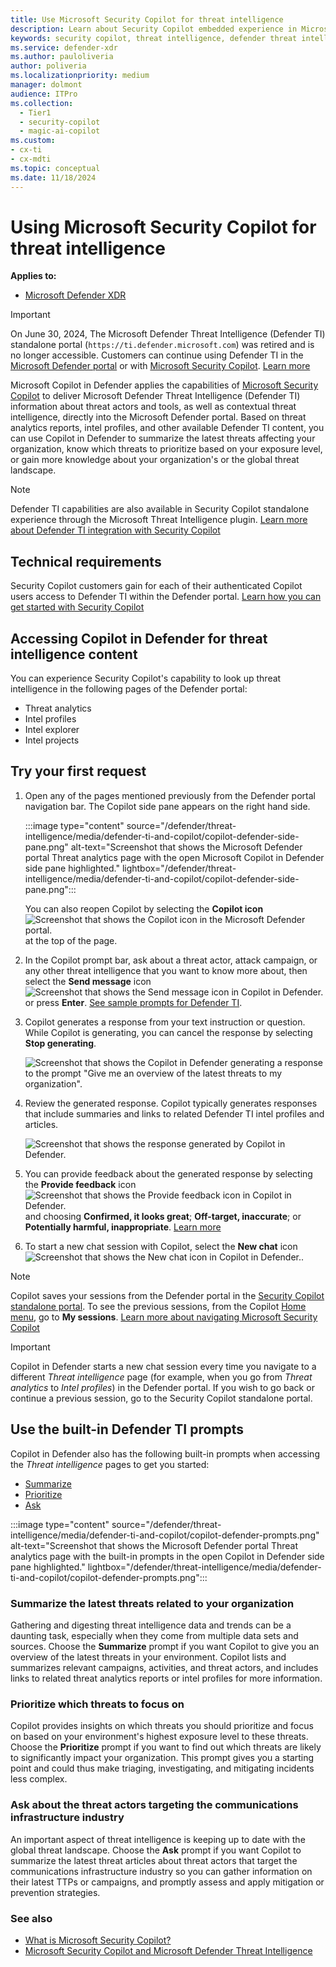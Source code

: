 ```yaml
---
title: Use Microsoft Security Copilot for threat intelligence
description: Learn about Security Copilot embedded experience in Microsoft Defender for Microsoft Defender Threat Intelligence.
keywords: security copilot, threat intelligence, defender threat intelligence, defender ti, copilot for security, embedded experience, vulnerability impact assessment, threat actor profile, plugins, Microsoft plugins
ms.service: defender-xdr
ms.author: pauloliveria
author: poliveria
ms.localizationpriority: medium
manager: dolmont
audience: ITPro
ms.collection: 
  - Tier1
  - security-copilot
  - magic-ai-copilot
ms.custom:
- cx-ti
- cx-mdti
ms.topic: conceptual
ms.date: 11/18/2024
---
```


# Using Microsoft Security Copilot for threat intelligence

**Applies to:**
- [Microsoft Defender XDR](/defender-xdr)

>[!IMPORTANT] 
> On June 30, 2024, The Microsoft Defender Threat Intelligence (Defender TI) standalone portal (`https://ti.defender.microsoft.com`) was retired and is no longer accessible. Customers can continue using Defender TI in the [Microsoft Defender portal](https://aka.ms/mdti-intel-explorer) or with [Microsoft Security Copilot](security-copilot-and-defender-threat-intelligence.md). [Learn more](https://aka.ms/mdti-standaloneportal)

Microsoft Copilot in Defender applies the capabilities of [Microsoft Security Copilot](/copilot/security/microsoft-security-copilot) to deliver Microsoft Defender Threat Intelligence (Defender TI) information about threat actors and tools, as well as contextual threat intelligence, directly into the Microsoft Defender portal. Based on threat analytics reports, intel profiles, and other available Defender TI content, you can use Copilot in Defender to summarize the latest threats affecting your organization, know which threats to prioritize based on your exposure level, or gain more knowledge about your organization's or the global threat landscape.

> [!NOTE]
> Defender TI capabilities are also available in Security Copilot standalone experience through the Microsoft Threat Intelligence plugin. [Learn more about Defender TI integration with Security Copilot](security-copilot-and-defender-threat-intelligence.md)

## Technical requirements

Security Copilot customers gain for each of their authenticated Copilot users access to Defender TI within the Defender portal. [Learn how you can get started with Security Copilot](/copilot/security/get-started-security-copilot)

## Accessing Copilot in Defender for threat intelligence content

You can experience Security Copilot's capability to look up threat intelligence in the following pages of the Defender portal:

- Threat analytics
- Intel profiles
- Intel explorer
- Intel projects

## Try your first request

1. Open any of the pages mentioned previously from the Defender portal navigation bar. The Copilot side pane appears on the right hand side.

   :::image type="content" source="/defender/threat-intelligence/media/defender-ti-and-copilot/copilot-defender-side-pane.png" alt-text="Screenshot that shows the Microsoft Defender portal Threat analytics page with the open Microsoft Copilot in Defender side pane highlighted." lightbox="/defender/threat-intelligence/media/defender-ti-and-copilot/copilot-defender-side-pane.png":::

   You can also reopen Copilot by selecting the **Copilot icon** ![Screenshot that shows the Copilot icon in the Microsoft Defender portal.](media/defender-ti-and-copilot/copilot-defender-icon.png) at the top of the page.
2. In the Copilot prompt bar, ask about a threat actor, attack campaign, or any other threat intelligence that you want to know more about, then select the **Send message** icon ![Screenshot that shows the Send message icon in Copilot in Defender.](media/defender-ti-and-copilot/copilot-defender-arrow.png) or press **Enter**. [See sample prompts for Defender TI](security-copilot-and-defender-threat-intelligence.md#sample-defender-ti-prompts).

3. Copilot generates a response from your text instruction or question. While Copilot is generating, you can cancel the response by selecting **Stop generating**.
   
   ![Screenshot that shows the Copilot in Defender generating a response to the prompt "Give me an overview of the latest threats to my organization".](media/defender-ti-and-copilot/copilot-defender-generate-response.png)

4. Review the generated response. Copilot typically generates responses that include summaries and links to related Defender TI intel profiles and articles.

   ![Screenshot that shows the response generated by Copilot in Defender.](media/defender-ti-and-copilot/copilot-defender-response.png)

5. You can provide feedback about the generated response by selecting the **Provide feedback** icon ![Screenshot that shows the Provide feedback icon in Copilot in Defender.](media/defender-ti-and-copilot/copilot-defender-feedback.png) and choosing **Confirmed, it looks great**; **Off-target, inaccurate**; or **Potentially harmful, inappropriate**. [Learn more](/defender-xdr/security-copilot-in-microsoft-365-defender#data-security-and-feedback-in-copilot)
6. To start a new chat session with Copilot, select the **New chat** icon ![Screenshot that shows the New chat icon in Copilot in Defender.](media/defender-ti-and-copilot/copilot-defender-new-chat.png).

> [!NOTE]
> Copilot saves your sessions from the Defender portal in the [Security Copilot standalone portal](https://securitycopilot.microsoft.com/). To see the previous sessions, from the Copilot [Home menu](/security-copilot/navigating-security-copilot#home-menu), go to **My sessions**. [Learn more about navigating Microsoft Security Copilot](/copilot/security/navigating-security-copilot)

> [!IMPORTANT]
> Copilot in Defender starts a new chat session every time you navigate to a different *Threat intelligence* page (for example, when you go from *Threat analytics* to *Intel profiles*) in the Defender portal. If you wish to go back or continue a previous session, go to the Security Copilot standalone portal.

## Use the built-in Defender TI prompts

Copilot in Defender also has the following built-in prompts when accessing the *Threat intelligence* pages to get you started:

- [Summarize](#summarize-the-latest-threats-related-to-your-organization)
- [Prioritize](#prioritize-which-threats-to-focus-on)
- [Ask](#ask-about-the-threat-actors-targeting-the-communications-infrastructure-industry)

:::image type="content" source="/defender/threat-intelligence/media/defender-ti-and-copilot/copilot-defender-prompts.png" alt-text="Screenshot that shows the Microsoft Defender portal Threat analytics page with the built-in prompts in the open Copilot in Defender side pane highlighted." lightbox="/defender/threat-intelligence/media/defender-ti-and-copilot/copilot-defender-prompts.png":::

### Summarize the latest threats related to your organization

Gathering and digesting threat intelligence data and trends can be a daunting task, especially when they come from multiple data sets and sources. Choose the **Summarize** prompt if you want Copilot to give you an overview of the latest threats in your environment. Copilot lists and summarizes relevant campaigns, activities, and threat actors, and includes links to related threat analytics reports or intel profiles for more information.

### Prioritize which threats to focus on

Copilot provides insights on which threats you should prioritize and focus on based on your environment's highest exposure level to these threats. Choose the **Prioritize** prompt if you want to find out which threats are likely to significantly impact your organization. This prompt gives you a starting point and could thus make triaging, investigating, and mitigating incidents less complex.

### Ask about the threat actors targeting the communications infrastructure industry

An important aspect of threat intelligence is keeping up to date with the global threat landscape. Choose the **Ask** prompt if you want Copilot to summarize the latest threat articles about threat actors that target the communications infrastructure industry so you can gather information on their latest TTPs or campaigns, and promptly assess and apply mitigation or prevention strategies. 

### See also

- [What is Microsoft Security Copilot?](/copilot/security/microsoft-security-copilot)
- [Microsoft Security Copilot and Microsoft Defender Threat Intelligence](security-copilot-and-defender-threat-intelligence.md)
